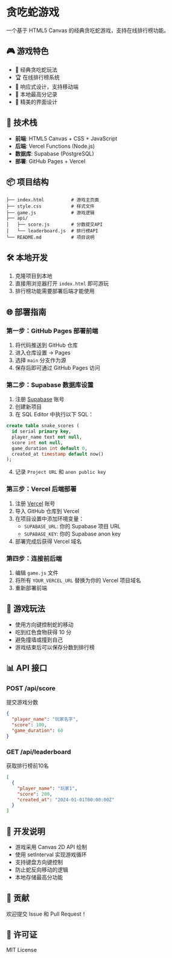# 贪吃蛇游戏

一个基于 HTML5 Canvas 的经典贪吃蛇游戏，支持在线排行榜功能。

## 🎮 游戏特色

- 🐍 经典贪吃蛇玩法
- 🏆 在线排行榜系统
- 📱 响应式设计，支持移动端
- 💾 本地最高分记录
- 🎨 精美的界面设计

## 🚀 技术栈

- **前端**: HTML5 Canvas + CSS + JavaScript
- **后端**: Vercel Functions (Node.js)
- **数据库**: Supabase (PostgreSQL)
- **部署**: GitHub Pages + Vercel

## 📦 项目结构

```
├── index.html          # 游戏主页面
├── style.css           # 样式文件
├── game.js             # 游戏逻辑
├── api/
│   ├── score.js        # 分数提交API
│   └── leaderboard.js  # 排行榜API
└── README.md           # 项目说明
```

## 🛠️ 本地开发

1. 克隆项目到本地
2. 直接用浏览器打开 `index.html` 即可游玩
3. 排行榜功能需要部署后端才能使用

## 🌐 部署指南

### 第一步：GitHub Pages 部署前端

1. 将代码推送到 GitHub 仓库
2. 进入仓库设置 → Pages
3. 选择 `main` 分支作为源
4. 保存后即可通过 GitHub Pages 访问

### 第二步：Supabase 数据库设置

1. 注册 [Supabase](https://supabase.com/) 账号
2. 创建新项目
3. 在 SQL Editor 中执行以下 SQL：

```sql
create table snake_scores (
  id serial primary key,
  player_name text not null,
  score int not null,
  game_duration int default 0,
  created_at timestamp default now()
);
```

4. 记录 `Project URL` 和 `anon public key`

### 第三步：Vercel 后端部署

1. 注册 [Vercel](https://vercel.com/) 账号
2. 导入 GitHub 仓库到 Vercel
3. 在项目设置中添加环境变量：
   - `SUPABASE_URL`: 你的 Supabase 项目 URL
   - `SUPABASE_KEY`: 你的 Supabase anon key
4. 部署完成后获得 Vercel 域名

### 第四步：连接前后端

1. 编辑 `game.js` 文件
2. 将所有 `YOUR_VERCEL_URL` 替换为你的 Vercel 项目域名
3. 重新部署前端

## 🎯 游戏玩法

- 使用方向键控制蛇的移动
- 吃到红色食物获得 10 分
- 避免撞墙或撞到自己
- 游戏结束后可以保存分数到排行榜

## 📊 API 接口

### POST /api/score
提交游戏分数

```json
{
  "player_name": "玩家名字",
  "score": 100,
  "game_duration": 60
}
```

### GET /api/leaderboard
获取排行榜前10名

```json
[
  {
    "player_name": "玩家1",
    "score": 200,
    "created_at": "2024-01-01T00:00:00Z"
  }
]
```

## 📝 开发说明

- 游戏采用 Canvas 2D API 绘制
- 使用 setInterval 实现游戏循环
- 支持键盘方向键控制
- 防止蛇反向移动的逻辑
- 本地存储最高分功能

## 🤝 贡献

欢迎提交 Issue 和 Pull Request！

## 📄 许可证

MIT License
